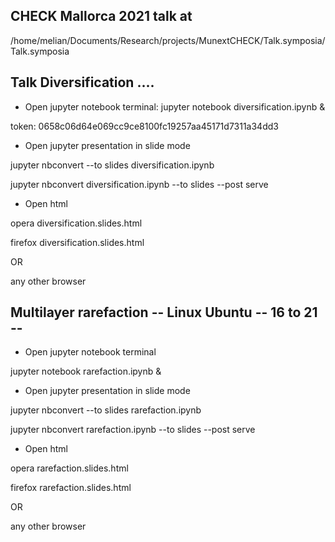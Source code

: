 ## CHECK Mallorca 2021 talk at
/home/melian/Documents/Research/projects/MunextCHECK/Talk.symposia/Talk.symposia


## Talk Diversification ....

* Open jupyter notebook terminal: jupyter notebook diversification.ipynb &

token: 0658c06d64e069cc9ce8100fc19257aa45171d7311a34dd3

* Open jupyter presentation in slide mode

jupyter nbconvert --to slides diversification.ipynb

jupyter nbconvert diversification.ipynb --to slides --post serve

* Open html 

opera diversification.slides.html

firefox diversification.slides.html

OR 

any other browser


## Multilayer rarefaction -- Linux Ubuntu -- 16 to 21 --

* Open jupyter notebook terminal 

jupyter notebook rarefaction.ipynb &

* Open jupyter presentation in slide mode

jupyter nbconvert --to slides rarefaction.ipynb

jupyter nbconvert rarefaction.ipynb --to slides --post serve

* Open html 

opera rarefaction.slides.html

firefox rarefaction.slides.html

OR 

any other browser


